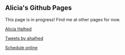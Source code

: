 ## Alicia's Github Pages

This page is in progress! Find me at other pages for now.

<script src="https://platform.linkedin.com/badges/js/profile.js" async defer type="text/javascript"></script>

<div class="badge-base LI-profile-badge" data-locale="en_US" data-size="large" data-theme="light" data-type="HORIZONTAL" data-vanity="aliciahalhed" data-version="v1"><a class="badge-base__link LI-simple-link" href="https://ca.linkedin.com/in/aliciahalhed?trk=profile-badge">Alicia Halhed</a></div>
              
<a class="twitter-timeline" href="https://twitter.com/ahalhed?ref_src=twsrc%5Etfw">Tweets by ahalhed</a> <script async src="https://platform.twitter.com/widgets.js" charset="utf-8"></script>

<a href='https://outlook.office365.com/owa/calendar/MeetWithAlicia@uoguelphca.onmicrosoft.com/bookings/'>Schedule online</a>
